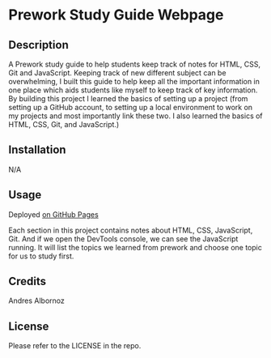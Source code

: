 # Prework Study Guide Webpage

## Description
A Prework study guide to help students keep track of notes for HTML, CSS, Git and JavaScript. Keeping track of new different subject can be overwhelming, I built this guide to help keep all the important information in one place which aids students like myself to keep track of key information. By building this project I learned the basics of setting up a project (from setting up a GitHub account, to setting up a local environment to work on my projects and most importantly link these two. I also learned the basics of HTML, CSS, Git, and JavaScript.)

## Installation
N/A

## Usage
Deployed [on GitHub Pages](https://andresalbornozgil.github.io/prework-study-guide/)

Each section in this project contains notes about HTML, CSS, JavaScript, Git. And if we open the DevTools console, we can see the JavaScript running. It will list the topics we learned from prework and choose one topic for us to study first.

## Credits
Andres Albornoz

## License
Please refer to the LICENSE in the repo.
